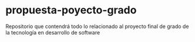 
# propuesta-poyecto-grado

Repositorio que contendrá todo lo relacionado al proyecto final de grado de la tecnología en desarrollo de software
